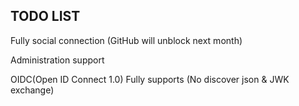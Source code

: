 ## TODO LIST

Fully social connection (GitHub will unblock next month)

Administration support

OIDC(Open ID Connect 1.0) Fully supports (No discover json & JWK exchange)
